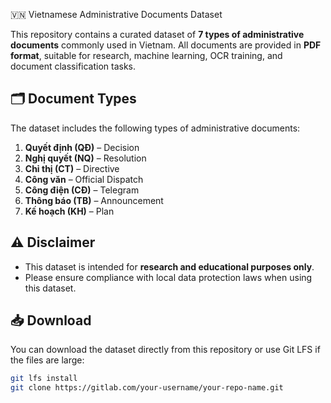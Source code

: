 
 🇻🇳 Vietnamese Administrative Documents Dataset

This repository contains a curated dataset of **7 types of administrative documents** commonly used in Vietnam. All documents are provided in **PDF format**, suitable for research, machine learning, OCR training, and document classification tasks.

## 🗂️ Document Types

The dataset includes the following types of administrative documents:

1. **Quyết định (QĐ)** – Decision  
2. **Nghị quyết (NQ)** – Resolution  
3. **Chỉ thị (CT)** – Directive  
4. **Công văn** – Official Dispatch  
5. **Công điện (CĐ)** – Telegram  
6. **Thông báo (TB)** – Announcement  
7. **Kế hoạch (KH)** – Plan  


## ⚠️ Disclaimer
- This dataset is intended for **research and educational purposes only**.
- Please ensure compliance with local data protection laws when using this dataset.

## 📥 Download

You can download the dataset directly from this repository or use Git LFS if the files are large:

```bash
git lfs install
git clone https://gitlab.com/your-username/your-repo-name.git